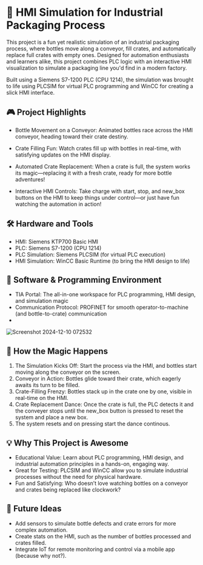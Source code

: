 # 🍾 HMI Simulation for Industrial Packaging Process
This project is a fun yet realistic simulation of an industrial packaging process, where bottles move along a conveyor, fill crates, and automatically replace full crates with empty ones. Designed for automation enthusiasts and learners alike, this project combines PLC logic with an interactive HMI visualization to simulate a packaging line you'd find in a modern factory.

Built using a Siemens S7-1200 PLC (CPU 1214), the simulation was brought to life using PLCSIM for virtual PLC programming and WinCC for creating a slick HMI interface.

## 🎮 Project Highlights
* Bottle Movement on a Conveyor:
  Animated bottles race across the HMI conveyor, heading toward their crate destiny.

* Crate Filling Fun:
  Watch crates fill up with bottles in real-time, with satisfying updates on the HMI display.

* Automated Crate Replacement:
  When a crate is full, the system works its magic—replacing it with a fresh crate, ready for more bottle adventures!

* Interactive HMI Controls:
  Take charge with start, stop, and new_box buttons on the HMI to keep things under control—or just have fun watching the automation in action!

## 🛠 Hardware and Tools
* HMI: Siemens KTP700 Basic HMI
* PLC: Siemens S7-1200 (CPU 1214)
* PLC Simulation: Siemens PLCSIM (for virtual PLC execution)
* HMI Simulation: WinCC Basic Runtime (to bring the HMI design to life)

## 🧩 Software & Programming Environment
* TIA Portal: The all-in-one workspace for PLC programming, HMI design, and simulation magic
* Communication Protocol: PROFINET for smooth operator-to-machine (and bottle-to-crate) communication
* 
![Screenshot 2024-12-10 072532](https://github.com/user-attachments/assets/83cd80d5-4428-4b31-a5bc-cd1476e98979)

## 🚀 How the Magic Happens
1. The Simulation Kicks Off:
   Start the process via the HMI, and bottles start moving along the conveyor on the screen.
2. Conveyor in Action:
   Bottles glide toward their crate, which eagerly awaits its turn to be filled.
3. Crate-Filling Frenzy:
   Bottles stack up in the crate one by one, visible in real-time on the HMI.
4. Crate Replacement Dance:
   Once the crate is full, the PLC detects it and the conveyer stops until the new_box button is pressed to reset the system and place a new box. 
6. The system resets and on pressing start the dance continous.

## 💡 Why This Project is Awesome
* Educational Value:
  Learn about PLC programming, HMI design, and industrial automation principles in a hands-on, engaging way.
* Great for Testing:
  PLCSIM and WinCC allow you to simulate industrial processes without the need for physical hardware.
* Fun and Satisfying:
  Who doesn’t love watching bottles on a conveyor and crates being replaced like clockwork?

## 🚀 Future Ideas
* Add sensors to simulate bottle defects and crate errors for more complex automation.
* Create stats on the HMI, such as the number of bottles processed and crates filled.
* Integrate IoT for remote monitoring and control via a mobile app (because why not?).




